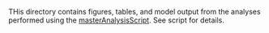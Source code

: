 THis directory contains figures, tables, and model output from the analyses performed using the [masterAnalysisScript](../scripts/masterAnalysisScript.R). See script for details.
